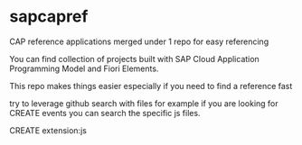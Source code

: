 # sapcapref
CAP reference applications merged under 1 repo for easy referencing

You can find collection of projects built with SAP Cloud Application Programming Model and Fiori Elements.

This repo makes things easier especially if you need to find a reference fast

try to leverage github search with files for example if you are looking for CREATE events you can search the specific js files.

CREATE extension:js
